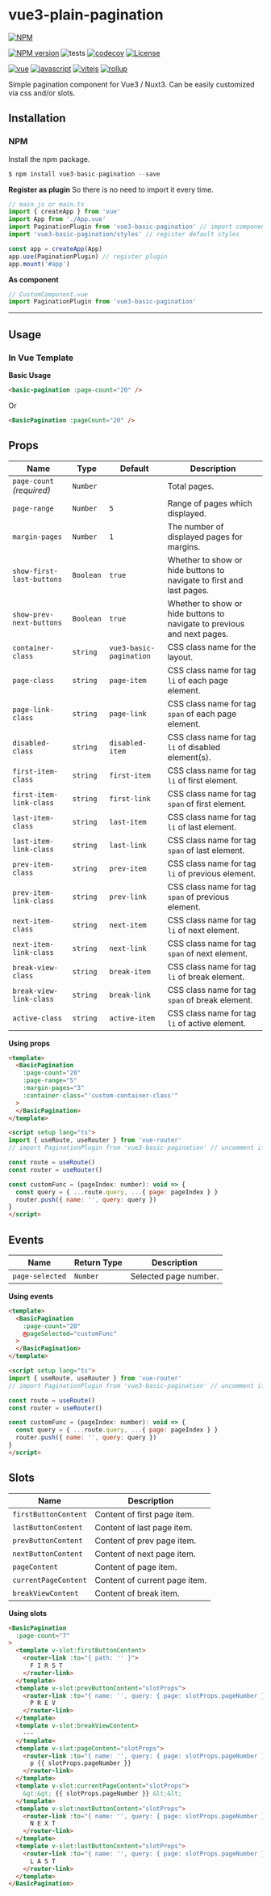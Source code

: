 # vue3-plain-pagination

[![NPM](https://nodei.co/npm/vue3-basic-pagination.png)](https://nodei.co/npm/vue3-basic-pagination/)

[![NPM version](https://badgen.net/npm/v/vue3-basic-pagination)](https://www.npmjs.com/package/vue3-basic-pagination)
![tests](https://github.com/asammitte/vue3-basic-pagination/actions/workflows/test.yml/badge.svg)
[![codecov](https://codecov.io/gh/asammitte/vue3-basic-pagination/branch/main/graph/badge.svg)](https://codecov.io/gh/asammitte/vue3-basic-pagination)
[![License](https://img.shields.io/badge/License-Apache%202.0-blue.svg)](https://opensource.org/licenses/Apache-2.0)
<!-- [![NPM downloads](https://badgen.net/npm/dm/vue3-basic-pagination)](https://www.npmjs.com/package/vue3-basic-pagination)
[![Bundlephobia minified + gzip](https://badgen.net/bundlephobia/minzip/vue3-basic-pagination)](https://bundlephobia.com/package/vue3-basic-pagination) -->


[![vue](https://badges.aleen42.com/src/vue.svg)](https://badges.aleen42.com/src/vue.svg)
[![javascript](https://badges.aleen42.com/src/javascript.svg)](https://badges.aleen42.com/src/javascript.svg)
[![vitejs](https://badges.aleen42.com/src/vitejs.svg)](https://badges.aleen42.com/src/vitejs.svg)
[![rollup](https://badges.aleen42.com/src/rollup.svg)](https://badges.aleen42.com/src/rollup.svg)

Simple pagination component for Vue3 / Nuxt3. Can be easily customized via css and/or slots.

## Installation

### NPM

Install the npm package.

```js
$ npm install vue3-basic-pagination --save
```

**Register as plugin**
So there is no need to import it every time.

```js
// main.js or main.ts
import { createApp } from 'vue'
import App from './App.vue'
import PaginationPlugin from 'vue3-basic-pagination' // import component
import 'vue3-basic-pagination/styles' // register default styles

const app = createApp(App)
app.use(PaginationPlugin) // register plugin
app.mount('#app')
```

**As component**
```js
// CustomComponent.vue
import PaginationPlugin from 'vue3-basic-pagination'
```
---

## Usage

### In Vue Template

**Basic Usage**

```html
<basic-pagination :page-count="20" />
```

Or

```html
<BasicPagination :pageCount="20" />
```

## Props

| Name | Type | Default | Description |
|-|-|-|-|
| `page-count` <em>(required)</em> | `Number` | | Total pages. |
| `page-range`   | `Number` | `5` | Range of pages which displayed. |
| `margin-pages` | `Number` | `1` | The number of displayed pages for margins. |
| `show-first-last-buttons` | `Boolean` | `true` | Whether to show or hide buttons to navigate to first and last pages. |
| `show-prev-next-buttons` | `Boolean` | `true` | Whether to show or hide buttons to navigate to previous and next pages. |
| `container-class` | `string` | `vue3-basic-pagination` | CSS class name for the layout. |
| `page-class` | `string` | `page-item` | CSS class name for tag `li` of each page element. |
| `page-link-class` | `string` | `page-link` | CSS class name for tag `span` of each page element. |
| `disabled-class` | `string` | `disabled-item` | CSS class name for tag `li` of disabled element(s). |
| `first-item-class` | `string` | `first-item` | CSS class name for tag `li` of first element. |
| `first-item-link-class` | `string` | `first-link` | CSS class name for tag `span` of first element. |
| `last-item-class` | `string` | `last-item` | CSS class name for tag `li` of last element. |
| `last-item-link-class` | `string` | `last-link` | CSS class name for tag `span` of last element. |
| `prev-item-class` | `string` | `prev-item` | CSS class name for tag `li` of previous element. |
| `prev-item-link-class` | `string` | `prev-link` | CSS class name for tag `span` of previous element. |
| `next-item-class` | `string` | `next-item` | CSS class name for tag `li` of next element. |
| `next-item-link-class` | `string` | `next-link` | CSS class name for tag `span` of next element. |
| `break-view-class` | `string` | `break-item` | CSS class name for tag `li` of break element. |
| `break-view-link-class` | `string` | `break-link` | CSS class name for tag `span` of break element. |
| `active-class` | `string` | `active-item` | CSS class name for tag `li` of active element. |

**Using props**

```html
<template>
  <BasicPagination
    :page-count="20"
    :page-range="5"
    :margin-pages="3"
    :container-class="'custom-container-class'"
  >
  </BasicPagination>
</template>

<script setup lang="ts">
import { useRoute, useRouter } from 'vue-router'
// import PaginationPlugin from 'vue3-basic-pagination' // uncomment if not registered as plugin

const route = useRoute()
const router = useRouter()

const customFunc = (pageIndex: number): void => {
  const query = { ...route.query, ...{ page: pageIndex } }
  router.push({ name: '', query: query })
}
</script>
```

## Events

| Name | Return Type | Description |
|-|-|-|
| `page-selected` | `Number` | Selected page number. |

**Using events**

```html
<template>
  <BasicPagination
    :page-count="20"
    @pageSelected="customFunc"
  >
  </BasicPagination>
</template>

<script setup lang="ts">
import { useRoute, useRouter } from 'vue-router'
// import PaginationPlugin from 'vue3-basic-pagination' // uncomment if not registered as plugin

const route = useRoute()
const router = useRouter()

const customFunc = (pageIndex: number): void => {
  const query = { ...route.query, ...{ page: pageIndex } }
  router.push({ name: '', query: query })
}
</script>
```

## Slots

| Name | Description |
|-|-|
| `firstButtonContent` | Content of first page item. |
| `lastButtonContent` | Content of last page item. |
| `prevButtonContent` | Content of prev page item. |
| `nextButtonContent` | Content of next page item. |
| `pageContent` | Content of page item. |
| `currentPageContent` | Content of current page item. |
| `breakViewContent` | Content of break item. |

**Using slots**
```html
<BasicPagination
  :page-count="7"
>
  <template v-slot:firstButtonContent>
    <router-link :to="{ path: '' }">
      F I R S T
    </router-link>
  </template>
  <template v-slot:prevButtonContent="slotProps">
    <router-link :to="{ name: '', query: { page: slotProps.pageNumber } }">
      P R E V
    </router-link>
  </template>
  <template v-slot:breakViewContent>
    ---
  </template>
  <template v-slot:pageContent="slotProps">
    <router-link :to="{ name: '', query: { page: slotProps.pageNumber } }">
      p {{ slotProps.pageNumber }}
    </router-link>
  </template>
  <template v-slot:currentPageContent="slotProps">
    &gt;&gt; {{ slotProps.pageNumber }} &lt;&lt;
  </template>
  <template v-slot:nextButtonContent="slotProps">
    <router-link :to="{ name: '', query: { page: slotProps.pageNumber } }">
      N E X T
    </router-link>
  </template>
  <template v-slot:lastButtonContent="slotProps">
    <router-link :to="{ name: '', query: { page: slotProps.pageNumber } }">
      L A S T
    </router-link>
  </template>
</BasicPagination>
```
